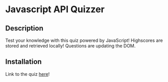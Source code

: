 # Javascript API Quizzer

## Description
Test your knowledge with this quiz powered by JavaScript! Highscores are stored and retrieved locally! Questions are updating the DOM.

## Installation
Link to the quiz [here](link)!